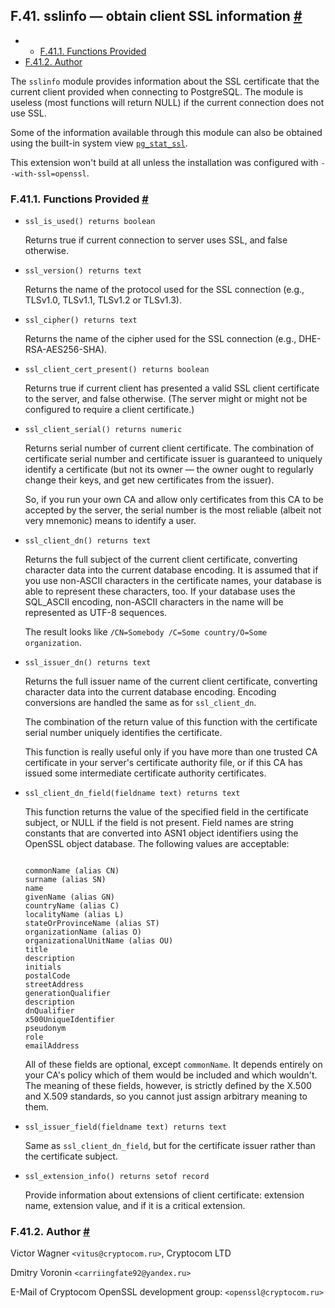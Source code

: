 ## F.41. sslinfo — obtain client SSL information [#](#SSLINFO)

  * *   [F.41.1. Functions Provided](sslinfo.html#SSLINFO-FUNCTIONS)
  * [F.41.2. Author](sslinfo.html#SSLINFO-AUTHOR)

The `sslinfo` module provides information about the SSL certificate that the current client provided when connecting to PostgreSQL. The module is useless (most functions will return NULL) if the current connection does not use SSL.

Some of the information available through this module can also be obtained using the built-in system view [`pg_stat_ssl`](monitoring-stats.html#MONITORING-PG-STAT-SSL-VIEW "28.2.10. pg_stat_ssl").

This extension won't build at all unless the installation was configured with `--with-ssl=openssl`.

### F.41.1. Functions Provided [#](#SSLINFO-FUNCTIONS)

* `ssl_is_used() returns boolean`

    Returns true if current connection to server uses SSL, and false otherwise.

* `ssl_version() returns text`

    Returns the name of the protocol used for the SSL connection (e.g., TLSv1.0, TLSv1.1, TLSv1.2 or TLSv1.3).

* `ssl_cipher() returns text`

    Returns the name of the cipher used for the SSL connection (e.g., DHE-RSA-AES256-SHA).

* `ssl_client_cert_present() returns boolean`

    Returns true if current client has presented a valid SSL client certificate to the server, and false otherwise. (The server might or might not be configured to require a client certificate.)

* `ssl_client_serial() returns numeric`

    Returns serial number of current client certificate. The combination of certificate serial number and certificate issuer is guaranteed to uniquely identify a certificate (but not its owner — the owner ought to regularly change their keys, and get new certificates from the issuer).

    So, if you run your own CA and allow only certificates from this CA to be accepted by the server, the serial number is the most reliable (albeit not very mnemonic) means to identify a user.

* `ssl_client_dn() returns text`

    Returns the full subject of the current client certificate, converting character data into the current database encoding. It is assumed that if you use non-ASCII characters in the certificate names, your database is able to represent these characters, too. If your database uses the SQL\_ASCII encoding, non-ASCII characters in the name will be represented as UTF-8 sequences.

    The result looks like `/CN=Somebody /C=Some country/O=Some organization`.

* `ssl_issuer_dn() returns text`

    Returns the full issuer name of the current client certificate, converting character data into the current database encoding. Encoding conversions are handled the same as for `ssl_client_dn`.

    The combination of the return value of this function with the certificate serial number uniquely identifies the certificate.

    This function is really useful only if you have more than one trusted CA certificate in your server's certificate authority file, or if this CA has issued some intermediate certificate authority certificates.

* `ssl_client_dn_field(fieldname text) returns text`

    This function returns the value of the specified field in the certificate subject, or NULL if the field is not present. Field names are string constants that are converted into ASN1 object identifiers using the OpenSSL object database. The following values are acceptable:

    ```

    commonName (alias CN)
    surname (alias SN)
    name
    givenName (alias GN)
    countryName (alias C)
    localityName (alias L)
    stateOrProvinceName (alias ST)
    organizationName (alias O)
    organizationalUnitName (alias OU)
    title
    description
    initials
    postalCode
    streetAddress
    generationQualifier
    description
    dnQualifier
    x500UniqueIdentifier
    pseudonym
    role
    emailAddress
    ```

    All of these fields are optional, except `commonName`. It depends entirely on your CA's policy which of them would be included and which wouldn't. The meaning of these fields, however, is strictly defined by the X.500 and X.509 standards, so you cannot just assign arbitrary meaning to them.

* `ssl_issuer_field(fieldname text) returns text`

    Same as `ssl_client_dn_field`, but for the certificate issuer rather than the certificate subject.

* `ssl_extension_info() returns setof record`

    Provide information about extensions of client certificate: extension name, extension value, and if it is a critical extension.

### F.41.2. Author [#](#SSLINFO-AUTHOR)

Victor Wagner `<vitus@cryptocom.ru>`, Cryptocom LTD

Dmitry Voronin `<carriingfate92@yandex.ru>`

E-Mail of Cryptocom OpenSSL development group: `<openssl@cryptocom.ru>`